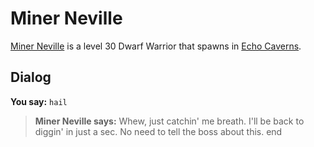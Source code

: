 # Miner Neville



[Miner Neville](/npc/153069) is a level 30 Dwarf Warrior that spawns in [Echo Caverns](/zone/153).



## Dialog

**You say:** `hail`



>**Miner Neville says:** Whew, just catchin' me breath.  I'll be back to diggin' in just a sec.  No need to tell the boss about this.
end
